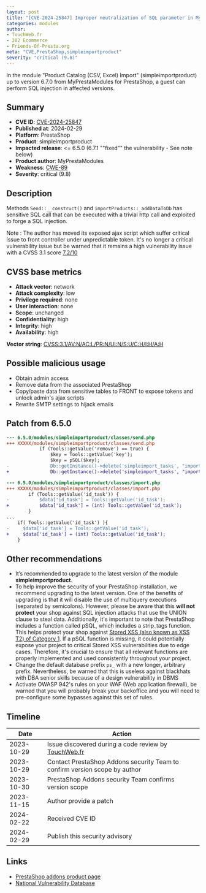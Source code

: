 ```yaml
---
layout: post
title: "[CVE-2024-25847] Improper neutralization of SQL parameter in MyPrestaModules - Product Catalog (CSV, Excel) Import module for PrestaShop"
categories: modules
author:
- TouchWeb.fr
- 202 Ecommerce
- Friends-Of-Presta.org
meta: "CVE,PrestaShop,simpleimportproduct"
severity: "critical (9.8)"
---
```


In the module "Product Catalog (CSV, Excel) Import" (simpleimportproduct) up to version 6.7.0 from MyPrestaModules for PrestaShop, a guest can perform SQL injection in affected versions.


## Summary

* **CVE ID**: [CVE-2024-25847](https://cve.mitre.org/cgi-bin/cvename.cgi?name=CVE-2024-25847)
* **Published at**: 2024-02-29
* **Platform**: PrestaShop
* **Product**: simpleimportproduct
* **Impacted release**: <= 6.5.0 (6.7.1 ""fixed"" the vulnerability - See note below)
* **Product author**: MyPrestaModules
* **Weakness**: [CWE-89](https://cwe.mitre.org/data/definitions/89.html)
* **Severity**: critical (9.8)

## Description

Methods `Send::__construct()` and `importProducts::_addDataToDb` has sensitive SQL call that can be executed with a trivial http call and exploited to forge a SQL injection.

Note : The author has moved its exposed ajax script which suffer critical issue to front controller under unpredictable token. It's no longer a critical vulnerability issue but be warned that it remains a high vulnerability issue with a CVSS 3.1 score [7.2/10](https://nvd.nist.gov/vuln-metrics/cvss/v3-calculator?vector=AV:N/AC:L/PR:H/UI:N/S:U/C:H/I:H/A:H)


## CVSS base metrics

* **Attack vector**: network
* **Attack complexity**: low
* **Privilege required**: none
* **User interaction**: none
* **Scope**: unchanged
* **Confidentiality**: high
* **Integrity**: high
* **Availability**: high

**Vector string**: [CVSS:3.1/AV:N/AC:L/PR:N/UI:N/S:U/C:H/I:H/A:H](https://nvd.nist.gov/vuln-metrics/cvss/v3-calculator?vector=AV:N/AC:L/PR:N/UI:N/S:U/C:H/I:H/A:H)

## Possible malicious usage

* Obtain admin access
* Remove data from the associated PrestaShop
* Copy/paste data from sensitive tables to FRONT to expose tokens and unlock admin's ajax scripts
* Rewrite SMTP settings to hijack emails


## Patch from 6.5.0

```diff
--- 6.5.0/modules/simpleimportproduct/classes/send.php
+++ XXXXX/modules/simpleimportproduct/classes/send.php
            if (Tools::getValue('remove') == true) {
                $key = Tools::getValue('key');
                $key = pSQL($key);
-               Db::getInstance()->delete('simpleimport_tasks', "import_settings=$key");
+               Db::getInstance()->delete('simpleimport_tasks', "import_settings='".$key."'");
```

```diff
--- 6.5.0/modules/simpleimportproduct/classes/import.php
+++ XXXXX/modules/simpleimportproduct/classes/import.php
        if (Tools::getValue('id_task')) {
-           $data['id_task'] = Tools::getValue('id_task');
+           $data['id_task'] = (int) Tools::getValue('id_task');
        }
...
    if( Tools::getValue('id_task') ){
-     $data['id_task'] = Tools::getValue('id_task');
+     $data['id_task'] = (int) Tools::getValue('id_task');
    }
```




## Other recommendations

* It’s recommended to upgrade to the latest version of the module **simpleimportproduct**.
* To help improve the security of your PrestaShop installation, we recommend upgrading to the latest version. One of the benefits of upgrading is that it will disable the use of multiquery executions (separated by semicolons). However, please be aware that this **will not protect** your shop against SQL injection attacks that use the UNION clause to steal data. Additionally, it's important to note that PrestaShop includes a function called pSQL, which includes a strip_tags function. This helps protect your shop against [Stored XSS (also known as XSS T2) of Category 1](https://security.friendsofpresta.org/modules/2023/02/07/stored-xss.html). If a pSQL function is missing, it could potentially expose your project to critical Stored XSS vulnerabilities due to edge cases. Therefore, it's crucial to ensure that all relevant functions are properly implemented and used consistently throughout your project.
* Change the default database prefix `ps_` with a new longer, arbitrary prefix. Nevertheless, be warned that this is useless against blackhats with DBA senior skills because of a design vulnerability in DBMS
* Activate OWASP 942's rules on your WAF (Web application firewall), be warned that you will probably break your backoffice and you will need to pre-configure some bypasses against this set of rules.

## Timeline

| Date | Action |
|--|--|
| 2023-10-29 | Issue discovered during a code review by [TouchWeb.fr](https://www.touchweb.fr) |
| 2023-10-29 | Contact PrestaShop Addons security Team to confirm version scope by author |
| 2023-10-30 | PrestaShop Addons security Team confirms version scope |
| 2023-11-15 | Author provide a patch |
| 2024-02-22 | Received CVE ID |
| 2024-02-29 | Publish this security advisory |

## Links

* [PrestaShop addons product page](https://addons.prestashop.com/fr/import-export-de-donnees/19091-catalogue-de-produits-csv-excel-dimportation.html)
* [National Vulnerability Database](https://nvd.nist.gov/vuln/detail/CVE-2024-25847)
